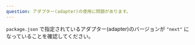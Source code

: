 ```yaml
---
question: アダプター(adapter)の使用に問題があります。
---
```


`package.json` で指定されているアダプター(adapter)のバージョンが `"next"` になっていることを確認してください。
